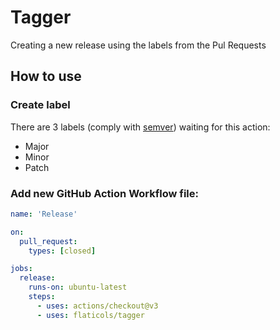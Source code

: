 # Tagger

Creating a new release using the labels from the Pul Requests

## How to use

### Create label

There are 3 labels (comply with [semver](https://semver.org)) waiting for this action:

  - Major
  - Minor
  - Patch

### Add new GitHub Action Workflow file:

```yaml
name: 'Release'

on:
  pull_request:
    types: [closed]

jobs:
  release:
    runs-on: ubuntu-latest
    steps:
      - uses: actions/checkout@v3
      - uses: flaticols/tagger
```